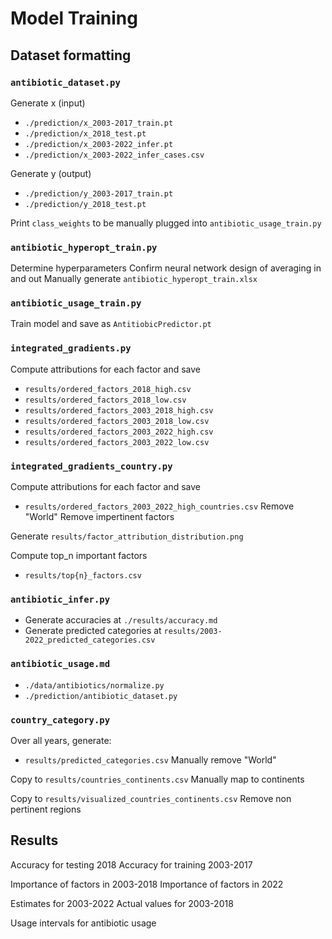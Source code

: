 # Model Training

## Dataset formatting

### `antibiotic_dataset.py`

Generate x (input)
- `./prediction/x_2003-2017_train.pt`
- `./prediction/x_2018_test.pt`
- `./prediction/x_2003-2022_infer.pt`
- `./prediction/x_2003-2022_infer_cases.csv`

Generate y (output)
- `./prediction/y_2003-2017_train.pt`
- `./prediction/y_2018_test.pt`

Print `class_weights` to be manually plugged into `antibiotic_usage_train.py`

### `antibiotic_hyperopt_train.py`

Determine hyperparameters
Confirm neural network design of averaging in and out
Manually generate `antibiotic_hyperopt_train.xlsx`

### `antibiotic_usage_train.py`

Train model and save as `AntitiobicPredictor.pt`

### `integrated_gradients.py`

Compute attributions for each factor and save
- `results/ordered_factors_2018_high.csv`
- `results/ordered_factors_2018_low.csv`
- `results/ordered_factors_2003_2018_high.csv`
- `results/ordered_factors_2003_2018_low.csv`
- `results/ordered_factors_2003_2022_high.csv`
- `results/ordered_factors_2003_2022_low.csv`

### `integrated_gradients_country.py`

Compute attributions for each factor and save
- `results/ordered_factors_2003_2022_high_countries.csv`
Remove "World"
Remove impertinent factors

Generate `results/factor_attribution_distribution.png`

Compute top_n important factors
- `results/top{n}_factors.csv`

### `antibiotic_infer.py`

- Generate accuracies at `./results/accuracy.md`
- Generate predicted categories at `results/2003-2022_predicted_categories.csv`

### `antibiotic_usage.md`

- `./data/antibiotics/normalize.py`
- `./prediction/antibiotic_dataset.py`


### `country_category.py`

Over all years, generate:
- `results/predicted_categories.csv`
Manually remove "World"

Copy to `results/countries_continents.csv`
Manually map to continents

Copy to `results/visualized_countries_continents.csv`
Remove non pertinent regions

## Results

Accuracy for testing 2018
Accuracy for training 2003-2017

Importance of factors in 2003-2018
Importance of factors in 2022

Estimates for 2003-2022
Actual values for 2003-2018

Usage intervals for antibiotic usage


